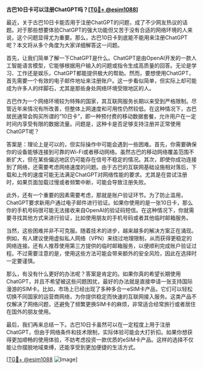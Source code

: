 **古巴10日卡可以注册ChatGPT吗？[[TG💪+ @esim1088](https://t.me/s/esim1088)]**

最近，关于古巴10日卡能否用于注册ChatGPT的问题，成了不少网友热议的话题。对于那些想要体验ChatGPT的强大功能但又苦于没有合适的网络环境的人来说，这个问题显得尤为重要。那么，古巴10日卡到底能不能用来注册ChatGPT呢？本文将从多个角度为大家详细解答这一问题。

首先，让我们简单了解一下ChatGPT是什么。ChatGPT是由OpenAI开发的一款人工智能语言模型，它能够根据用户输入的问题或指令生成高质量的回答。无论是学习、工作还是娱乐，ChatGPT都能提供极大的帮助。然而，要想使用ChatGPT，首先需要一个有效的电子邮件地址来注册账户。这一步看似简单，但实际上却可能成为许多人的绊脚石，尤其是那些身处网络环境受限地区的人。

古巴作为一个网络环境较为特殊的国家，其互联网服务长期以来受到严格限制。尽管近年来情况有所改善，但整体上网速度和可用性仍然较低。在这种情况下，古巴居民通常会购买所谓的“10日卡”，即一种预付费的移动数据套餐，允许用户在一定时间内享受有限的数据流量。问题是，这种卡是否足够支持注册并正常使用ChatGPT呢？

答案是：理论上是可以的，但实际操作中可能会遇到一些困难。首先，你需要确保你的设备能够连接到可靠的Wi-Fi或者移动网络。虽然古巴的移动网络覆盖范围不断扩大，但在某些偏远地区仍可能存在信号不稳定的情况。其次，即使你成功连接到了网络，还需要考虑网络速度的问题。由于古巴的互联网基础设施相对落后，下载和上传的速度可能无法满足ChatGPT对网络性能的要求。尤其是在尝试注册时，如果页面加载过慢或者频繁中断，可能会导致注册失败。

此外，还有一个重要的因素需要考虑，那就是账户验证环节。为了防止滥用，ChatGPT要求新用户通过电子邮件进行验证。如果你使用的是一张10日卡，那么你的手机号码很可能无法接收来自OpenAI的验证码短信。在这种情况下，你就需要寻找其他方式来进行验证，比如使用朋友的手机号码或者其他临时邮箱服务。

当然，这些困难并非不可克服。随着技术的进步，越来越多的解决方案正在涌现。例如，有人建议使用虚拟私人网络（VPN）来绕过地理限制，从而获得更稳定的网络连接。还有人推荐使用第三方提供的临时邮箱服务，以便顺利完成账户验证过程。不过需要注意的是，使用这些方法可能会带来额外的安全风险，因此在选择时一定要谨慎。

那么，有没有什么更好的办法呢？答案是肯定的。如果你真的希望长期使用ChatGPT，并且不希望被这些问题困扰，最好的办法就是直接申请一张支持国际漫游的SIM卡。比如，市场上已经出现了多种多合一eSIM卡产品，它们可以轻松切换不同国家的运营商网络，为你提供稳定而快速的互联网接入服务。这类产品不仅解决了网络问题，还避免了频繁更换SIM卡的麻烦，非常适合经常旅行或者居住在国外的朋友使用。

最后，我们再来总结一下。古巴10日卡虽然可以在一定程度上用于注册ChatGPT，但由于网络条件和技术限制，实际体验可能会大打折扣。如果你想获得更加顺畅的使用体验，不妨考虑投资一款优质的eSIM卡产品。这样的选择不仅能让你摆脱地域束缚，还能享受到更加便捷的生活方式。

[[TG💪+ @esim1088](https://t.me/s/esim1088) ![Image](https://i.postimg.cc/4NQfJmqS/Snipaste-2025-05-13-00-14-12.png)]